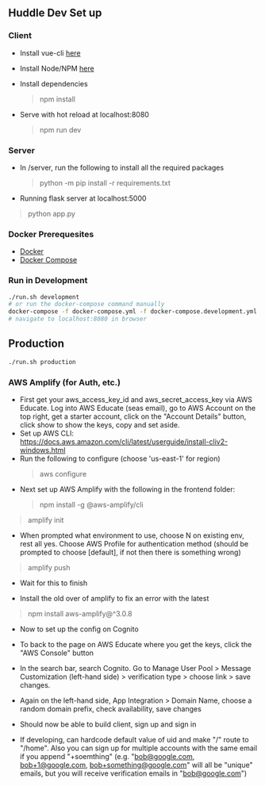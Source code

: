 ## Huddle Dev Set up

### Client

-   Install vue-cli [here](https://cli.vuejs.org/guide/installation.html)

-   Install Node/NPM [here](https://nodejs.org/en/)
-   Install dependencies

    > npm install

-   Serve with hot reload at localhost:8080
    > npm run dev

### Server

-   In /server, run the following to install all the required packages

    > python -m pip install -r requirements.txt

-   Running flask server at localhost:5000

> python app.py

### Docker Prerequesites

* [Docker](https://www.docker.com/get-started)
* [Docker Compose](https://docs.docker.com/compose/install/)

### Run in Development

```bash
./run.sh development
# or run the docker-compose command manually
docker-compose -f docker-compose.yml -f docker-compose.development.yml up --build
# navigate to localhost:8080 in browser
```

## Production

```bash
./run.sh production
```



### AWS Amplify (for Auth, etc.)

-   First get your aws_access_key_id and aws_secret_access_key via AWS Educate. Log into AWS Educate (seas email), go to AWS Account on the top right, get a starter account, click on the "Account Details" button, click show to show the keys, copy and set aside.
-   Set up AWS CLI: https://docs.aws.amazon.com/cli/latest/userguide/install-cliv2-windows.html
-   Run the following to configure (choose 'us-east-1' for region)
    > aws configure
-   Next set up AWS Amplify with the following in the frontend folder:
    > npm install -g @aws-amplify/cli

> amplify init

-   When prompted what environment to use, choose N on existing env, rest all yes. Choose AWS Profile for authentication method (should be prompted to choose [default], if not then there is something wrong)

> amplify push

-   Wait for this to finish

-   Install the old over of amplify to fix an error with the latest

> npm install aws-amplify@^3.0.8

-   Now to set up the config on Cognito

-   To back to the page on AWS Educate where you get the keys, click the "AWS Console" button

-   In the search bar, search Cognito. Go to Manage User Pool > Message Customization (left-hand side) > verification type > choose link > save changes.

-   Again on the left-hand side, App Integration > Domain Name, choose a random domain prefix, check availability, save changes

-   Should now be able to build client, sign up and sign in

-   If developing, can hardcode default value of uid and make "/" route to "/home". Also you can sign up for multiple accounts with the same email if you append "+soemthing" (e.g. "bob@google.com, bob+1@google.com, bob+something@google.com" will all be "unique" emails, but you will receive verification emails in "bob@google.com")
